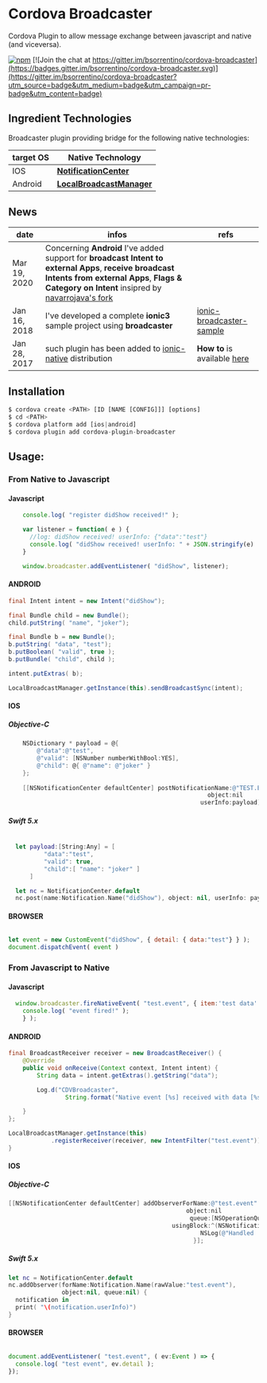 # Cordova Broadcaster

Cordova Plugin to allow message exchange between javascript and native (and viceversa).

[![npm](https://img.shields.io/npm/v/cordova-plugin-broadcaster.svg)](https://www.npmjs.com/package/cordova-plugin-broadcaster) [![Join the chat at https://gitter.im/bsorrentino/cordova-broadcaster](https://badges.gitter.im/bsorrentino/cordova-broadcaster.svg)](https://gitter.im/bsorrentino/cordova-broadcaster?utm_source=badge&utm_medium=badge&utm_campaign=pr-badge&utm_content=badge)


## Ingredient Technologies

Broadcaster plugin providing bridge for the following native technologies:

  target OS | Native Technology
 ----|----
 IOS | **[NotificationCenter](https://developer.apple.com/library/mac/documentation/Cocoa/Reference/Foundation/Classes/NSNotificationCenter_Class/index.html#//apple_ref/occ/instm/NSNotificationCenter/addObserverForName%3aobject%3aqueue%3ausingBlock%3a)**
Android | **[LocalBroadcastManager](http://developer.android.com/reference/android/support/v4/content/LocalBroadcastManager.html)**

## News
  date |  infos | refs
---- | ---- | ----
Mar 19, 2020 | Concerning **Android** I've added support for **broadcast Intent to external Apps**, **receive broadcast Intents from external Apps**, **Flags & Category on Intent** insipred by [navarrojava's fork](https://github.com/navarrojava/cordova-broadcaster/)
Jan 16, 2018 | I've developed a complete **ionic3** sample project using **broadcaster** | [ionic-broadcaster-sample](https://github.com/bsorrentino/ionic-broadcaster-sample)
Jan 28, 2017 | such plugin has been added to [ionic-native](https://ionicframework.com/docs/v2/native/broadcaster/) distribution | **How to** is available   [here](https://ionicframework.com/docs/v2/native/broadcaster/)



## Installation

```javascript
$ cordova create <PATH> [ID [NAME [CONFIG]]] [options]
$ cd <PATH>
$ cordova platform add [ios|android]
$ cordova plugin add cordova-plugin-broadcaster
```

## Usage:

### From Native to Javascript

#### Javascript
```javascript
    console.log( "register didShow received!" );

    var listener = function( e ) {
      //log: didShow received! userInfo: {"data":"test"}
      console.log( "didShow received! userInfo: " + JSON.stringify(e)  );
    }

    window.broadcaster.addEventListener( "didShow", listener);
```

#### ANDROID

```Java
final Intent intent = new Intent("didShow");

final Bundle child = new Bundle();
child.putString( "name", "joker");

final Bundle b = new Bundle();
b.putString( "data", "test");
b.putBoolean( "valid", true );
b.putBundle( "child", child );

intent.putExtras( b);

LocalBroadcastManager.getInstance(this).sendBroadcastSync(intent);
```

#### IOS

##### Objective-C
```Objective-C
    NSDictionary * payload = @{
        @"data":@"test",
        @"valid": [NSNumber numberWithBool:YES],
        @"child": @{ @"name": @"joker" }
    };
    
    [[NSNotificationCenter defaultCenter] postNotificationName:@"TEST.EVENT"
                                                        object:nil
                                                      userInfo:payload];
```

##### Swift 5.x
```swift

  let payload:[String:Any] = [
          "data":"test",
          "valid": true,
          "child":[ "name": "joker" ]
      ]

  let nc = NotificationCenter.default
  nc.post(name:Notification.Name("didShow"), object: nil, userInfo: payload)
```

#### BROWSER

```javascript

let event = new CustomEvent("didShow", { detail: { data:"test"} } );
document.dispatchEvent( event )

```
### From Javascript to Native

#### Javascript

```javascript
  window.broadcaster.fireNativeEvent( "test.event", { item:'test data' }, function() {
    console.log( "event fired!" );
    } );
 ```

#### ANDROID

```Java
final BroadcastReceiver receiver = new BroadcastReceiver() {
    @Override
    public void onReceive(Context context, Intent intent) {
        String data = intent.getExtras().getString("data");

        Log.d("CDVBroadcaster",
                String.format("Native event [%s] received with data [%s]", intent.getAction(), data));

    }
};

LocalBroadcastManager.getInstance(this)
            .registerReceiver(receiver, new IntentFilter("test.event"));
}
```

#### IOS

##### Objective-C

```Objective-C
[[NSNotificationCenter defaultCenter] addObserverForName:@"test.event"
                                                  object:nil
                                                   queue:[NSOperationQueue mainQueue]
                                              usingBlock:^(NSNotification *notification) {
                                                      NSLog(@"Handled 'test.event' [%@]", notification.userInfo[@"item"]);
                                                    }];
```

##### Swift 5.x

```swift
let nc = NotificationCenter.default
nc.addObserver(forName:Notification.Name(rawValue:"test.event"),
               object:nil, queue:nil) {
  notification in
  print( "\(notification.userInfo)")
}
```

#### BROWSER

```javascript

document.addEventListener( "test.event", ( ev:Event ) => {
  console.log( "test event", ev.detail );
});

```
